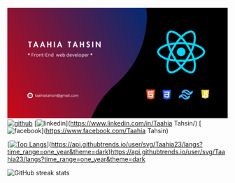 ![Front-End web developer](https://github.com/Taahia23/Taahia23/blob/main/1.png)
[<img src='https://cdn.jsdelivr.net/npm/simple-icons@3.0.1/icons/github.svg' alt='github' height='40'>](https://github.com/Taahia23)  [<img src='https://cdn.jsdelivr.net/npm/simple-icons@3.0.1/icons/linkedin.svg' alt='linkedin' height='40'>](https://www.linkedin.com/in/Taahia Tahsin/)  [<img src='https://cdn.jsdelivr.net/npm/simple-icons@3.0.1/icons/facebook.svg' alt='facebook' height='40'>](https://www.facebook.com/Taahia Tahsin)  

[[![Top Langs](https://github-readme-stats.vercel.app/api/top-langs/?username=Taahia23)](https://github.com/anuraghazra/github-readme-stats)](https://api.githubtrends.io/user/svg/Taahia23/langs?time_range=one_year&theme=dark)https://api.githubtrends.io/user/svg/Taahia23/langs?time_range=one_year&theme=dark

![GitHub streak stats](https://streak-stats.demolab.com/?user=Taahia23)  







